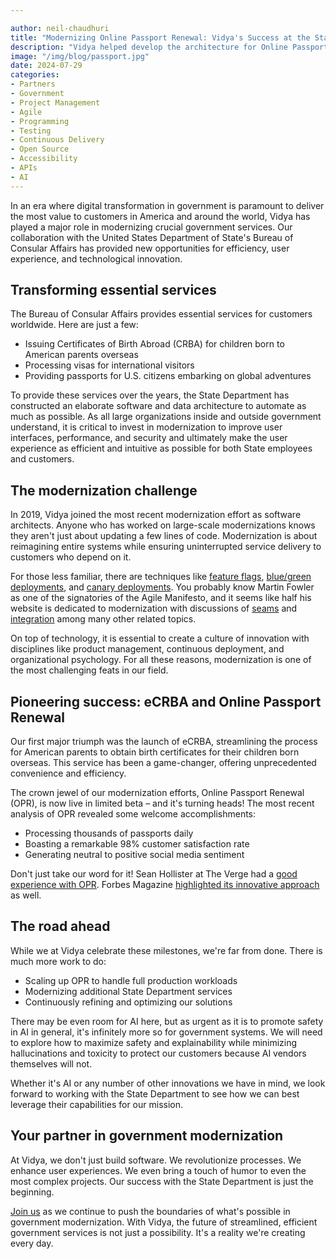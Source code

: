 ```yaml
---

author: neil-chaudhuri
title: "Modernizing Online Passport Renewal: Vidya's Success at the State Department"
description: "Vidya helped develop the architecture for Online Passport Renewal, which is now live in beta at the State Department." 
image: "/img/blog/passport.jpg"
date: 2024-07-29
categories: 
- Partners
- Government
- Project Management
- Agile
- Programming
- Testing
- Continuous Delivery
- Open Source
- Accessibility
- APIs
- AI
---
```


In an era where digital transformation in government is paramount to deliver the most value to customers in America and around the world, 
Vidya has played a major role in modernizing crucial government services. Our collaboration with the United States Department of State's 
Bureau of Consular Affairs has provided new opportunities for efficiency, user experience, and technological innovation.

## Transforming essential services

The Bureau of Consular Affairs provides essential services for customers worldwide. Here are just a few:

- Issuing Certificates of Birth Abroad (CRBA) for children born to American parents overseas
- Processing visas for international visitors
- Providing passports for U.S. citizens embarking on global adventures

To provide these services over the years, the State Department has constructed an elaborate
software and data architecture to automate as much as possible. As all large organizations inside and outside 
government understand, it is critical to invest in modernization to improve 
user interfaces, performance, and security and ultimately make the user experience as efficient and intuitive as possible for both 
State employees and customers. 

## The modernization challenge

In 2019, Vidya joined the most recent modernization effort as software architects. Anyone who has worked on large-scale modernizations
knows they aren't just about updating a few lines of code. Modernization is about reimagining entire systems while ensuring uninterrupted service delivery
to customers who depend on it.

For those less familiar, there are techniques like [feature flags](https://martinfowler.com/articles/feature-toggles.html), 
[blue/green deployments](https://docs.aws.amazon.com/whitepapers/latest/overview-deployment-options/bluegreen-deployments.html), 
and [canary deployments](https://cloud.google.com/deploy/docs/deployment-strategies/canary). You probably know Martin Fowler
as one of the signatories of the Agile Manifesto, and it seems like half his website is dedicated to modernization with
discussions of [seams](https://www.martinfowler.com/articles/uncovering-mainframe-seams.html) and 
[integration](https://martinfowler.com/articles/cant-buy-integration.html) among many other related topics.

On top of technology, it is essential to create a culture of innovation with disciplines like product management, continuous deployment, and organizational psychology. For all these reasons,
modernization is one of the most challenging feats in our field. 

## Pioneering success: eCRBA and Online Passport Renewal

Our first major triumph was the launch of eCRBA, streamlining the process for American parents to obtain birth certificates for their children born overseas. 
This service has been a game-changer, offering unprecedented convenience and efficiency.

The crown jewel of our modernization efforts, Online Passport Renewal (OPR), is now live in limited beta – and it's turning heads!
The most recent analysis of OPR revealed some welcome accomplishments: 

- Processing thousands of passports daily
- Boasting a remarkable 98% customer satisfaction rate
- Generating neutral to positive social media sentiment

Don't just take our word for it! Sean Hollister at The Verge had a [good experience with OPR](https://www.theverge.com/2024/7/3/24190366/us-passport-online-renewal-beta-fast).
Forbes Magazine [highlighted its innovative approach](https://www.forbes.com/sites/maryroeloffs/2024/06/12/online-passport-renewal-launch-how-does-it-work-am-i-eligible-united-states-/) as well.

## The road ahead

While we at Vidya celebrate these milestones, we're far from done. There is much more work to do:

- Scaling up OPR to handle full production workloads
- Modernizing additional State Department services
- Continuously refining and optimizing our solutions

There may be even room for AI here, but as urgent as it is to promote safety in AI in general, it's infinitely more
so for government systems. We will need to explore how to maximize safety and explainability while minimizing hallucinations and 
toxicity to protect our customers because AI vendors themselves will not. 

Whether it's AI or any number of other innovations we have in mind, we look forward to working with the State Department to see how we can
best leverage their capabilities for our mission.

## Your partner in government modernization

At Vidya, we don't just build software. We revolutionize processes. We enhance user experiences. We even bring a touch of humor to even the most complex projects. 
Our success with the State Department is just the beginning.

[Join us](/contact) as we continue to push the boundaries of what's possible in government modernization. With Vidya, the future of streamlined, efficient 
government services is not just a possibility. It's a reality we're creating every day.






 